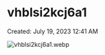 # vhblsi2kcj6a1

Created: July 19, 2023 12:41 AM

![vhblsi2kcj6a1.webp](vhblsi2kcj6a1%20a053a67bad4d463e8ba3a6287c3799fa/vhblsi2kcj6a1.webp)